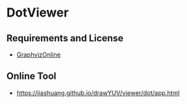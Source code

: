 # DotViewer

## Requirements and License
- [GraphvizOnline](https://github.com/dreampuf/GraphvizOnline/LICENSE)

## Online Tool
- https://jiashuang.github.io/drawYUV/viewer/dot/app.html
